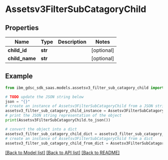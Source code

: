 # Assetsv3FilterSubCatagoryChild


## Properties

Name | Type | Description | Notes
------------ | ------------- | ------------- | -------------
**child_id** | **str** |  | [optional] 
**child_name** | **str** |  | [optional] 

## Example

```python
from ibm_gdsc_sdk_saas.models.assetsv3_filter_sub_catagory_child import Assetsv3FilterSubCatagoryChild

# TODO update the JSON string below
json = "{}"
# create an instance of Assetsv3FilterSubCatagoryChild from a JSON string
assetsv3_filter_sub_catagory_child_instance = Assetsv3FilterSubCatagoryChild.from_json(json)
# print the JSON string representation of the object
print(Assetsv3FilterSubCatagoryChild.to_json())

# convert the object into a dict
assetsv3_filter_sub_catagory_child_dict = assetsv3_filter_sub_catagory_child_instance.to_dict()
# create an instance of Assetsv3FilterSubCatagoryChild from a dict
assetsv3_filter_sub_catagory_child_from_dict = Assetsv3FilterSubCatagoryChild.from_dict(assetsv3_filter_sub_catagory_child_dict)
```
[[Back to Model list]](../README.md#documentation-for-models) [[Back to API list]](../README.md#documentation-for-api-endpoints) [[Back to README]](../README.md)


